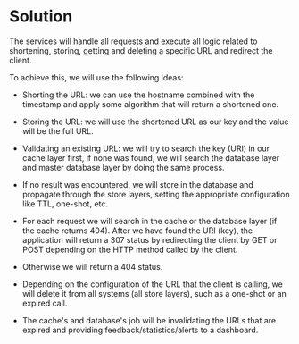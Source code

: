 # Solution
 
The services will handle all requests and execute all logic related to shortening, storing, getting and deleting a specific URL and redirect the client. 

To achieve this, we will use the following ideas:

- Shorting the URL: we can use the hostname combined with the timestamp and apply some algorithm that will return a shortened one.

- Storing the URL: we will use the shortened URL as our key and the value will be the full URL.

- Validating an existing URL: we will try to search the key (URI) in our cache layer first, if none was found, we will search the database layer and master database layer by doing the same process.

- If no result was encountered, we will store in the database and propagate through the store layers, setting the appropriate configuration like TTL, one-shot, etc.

- For each request we will search in the cache or the database layer (if the cache returns 404). After we have found the URI (key), the application will return a 307 status by redirecting the client by GET or POST depending on the HTTP method called by the client.

- Otherwise we will return a 404 status.

- Depending on the configuration of the URL that the client is calling, we will delete it from all systems (all store layers), such as a one-shot or an expired call.

- The cache's and database's job will be invalidating the URLs that are expired and providing feedback/statistics/alerts to a dashboard.